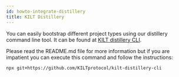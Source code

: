 ```yaml
---
id: howto-integrate-distillery
title: KILT Distillery
---
```


You can easily bootstrap different project types using our distillery command line tool.
It can be found at [KILT distillery CLI](https://github.com/KILTprotocol/kilt-distillery-cli).

Please read the README.md file for more information but if you are impatient you can execute this command and follow the instructions:
    
```bash
npx git+https://github.com/KILTprotocol/kilt-distillery-cli
```
